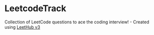 # LeetcodeTrack
Collection of LeetCode questions to ace the coding interview! - Created using [LeetHub v3](https://github.com/raphaelheinz/LeetHub-3.0)
